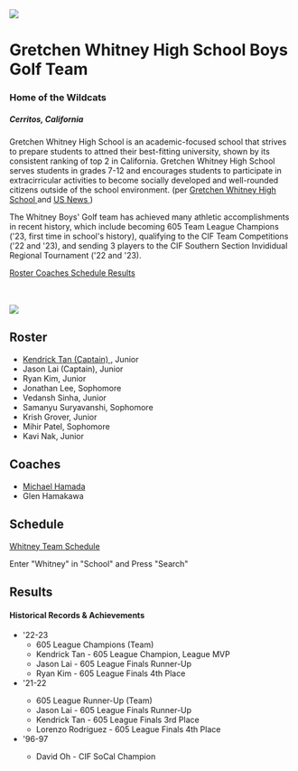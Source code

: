 <html>
  <head> <title> Gretchen Whitney HS Boys' Golf </title> </head>
  <body>
    <img src="https://pbs.twimg.com/profile_images/756314612899811328/5aGy-wrn_400x400.jpg">
    <h1>Gretchen Whitney High School Boys Golf Team </h1>
    <h3> Home of the Wildcats </h3>
    <h5> Cerritos, California </h5>
      <p> Gretchen Whitney High School is an academic-focused school that strives to prepare students to attned their best-fitting university, shown by its consistent ranking of top 2 in California. Gretchen Whitney High School serves students in grades 7-12 and encourages students to participate in extracirricular activities to become socially developed and well-rounded citizens outside of the school environment. (per <a href="https://www.whitneyhs.us/apps/pages/index.jsp?uREC_ID=1260147&type=d&pREC_ID=1433409"> Gretchen Whitney High School </a> and <a href="https://www.usnews.com/education/best-high-schools/california/districts/abc-unified-school-district/whitney-high-school-1709"> US News </a>) </p>
      <p> The Whitney Boys' Golf team has achieved many athletic accomplishments in recent history, which include becoming 605 Team League Champions ('23, first time in school's history), qualifying to the CIF Team Competitions ('22 and '23), and sending 3 players to the CIF Southern Section Invididual Regional Tournament ('22 and '23). </p>
   <p> <a href="#roster"> Roster </a>     <a href="#coaches"> Coaches </a>     <a href="schedule"> Schedule </a>     <a href="results"> Results </a> </p>
    <br> </br>
    <img src="Boys golf.JPEG">
    <div id="roster">
      <h2> Roster </h2>
    <ul>
      <li> <a href="https://docs.google.com/presentation/d/1nR0EUdxxAnwbCYLt0x5c7wJKC9qSVS2fHSw8lPUqnvE/edit?usp=sharing"> Kendrick Tan (Captain)  </a>, Junior
      </li>
      <li> Jason Lai (Captain), Junior </li>
      <li> Ryan Kim, Junior</li>
      <li> Jonathan Lee, Sophomore </li>
      <li> Vedansh Sinha, Junior </li>
      <li> Samanyu Suryavanshi, Sophomore </li>
      <li> Krish Grover, Junior </li>
      <li> Mihir Patel, Sophomore </li>
      <li> Kavi Nak, Junior </li>
    </ul>
       </div>
    <div id="coaches">
    <h2> Coaches </h2>
      <ul> 
      <li> <a href="https://4.files.edl.io/1d91/08/24/19/173731-660c2e51-4e71-448a-b8c9-d09e3c6ac403.docx"> Michael Hamada </a> </li>
      <li> Glen Hamakawa </li> 
      </ul>
    </div>
     <div id="schedule">
    <h2> Schedule </h2>
    <a href="https://cifss.org/schedules-and-scores/?_sports=boys-golf"> Whitney Team Schedule </a>
      <p> Enter "Whitney" in "School" and Press "Search" </p>
     </div>
    <div id="results">
    <h2> Results </h2>
    <h4> Historical Records & Achievements </h4>
    <ul>
      <li> '22-23 
        <ul> 
          <li> 605 League Champions (Team) </li>
          <li> Kendrick Tan - 605 League Champion, League MVP </li>
          <li> Jason Lai - 605 League Finals Runner-Up </li>
          <li> Ryan Kim - 605 League Finals 4th Place </li>
        </ul>
      </li>
      <li> '21-22 </li>
        <ul>
          <li> 605 League Runner-Up (Team)</li>
          <li> Jason Lai - 605 League Finals Runner-Up </li>
          <li> Kendrick Tan - 605 League Finals 3rd Place </li>
          <li> Lorenzo Rodriguez - 605 League Finals 4th Place </li>
        </ul>
      <li> '96-97 </li>
        <ul>
          <li> David Oh - CIF SoCal Champion </li>
        </ul>
    </ul>
    </div>
  </body>
</html>
